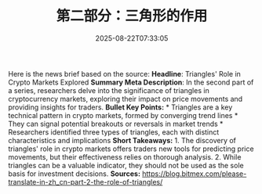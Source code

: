 ﻿---
title: "第二部分：三角形的作用"
date: "2025-08-22T07:33:05"
category: "Markets"
summary: ""
slug: "第二部分三角形的作用"
source_urls:
  - "https://blog.bitmex.com/please-translate-in-zh_cn-part-2-the-role-of-triangles/"
seo:
  title: "第二部分：三角形的作用 | Hash n Hedge"
  description: ""
  keywords: ["news", "markets", "brief"]
---
Here is the news brief based on the source:  **Headline**: Triangles' Role in Crypto Markets Explored  **Summary Meta Description**: In the second part of a series, researchers delve into the significance of triangles in cryptocurrency markets, exploring their impact on price movements and providing insights for traders.  **Bullet Key Points:**  * Triangles are a key technical pattern in crypto markets, formed by converging trend lines * They can signal potential breakouts or reversals in market trends * Researchers identified three types of triangles, each with distinct characteristics and implications  **Short Takeaways:**  1. The discovery of triangles' role in crypto markets offers traders new tools for predicting price movements, but their effectiveness relies on thorough analysis. 2. While triangles can be a valuable indicator, they should not be used as the sole basis for investment decisions.  **Sources:**  https://blog.bitmex.com/please-translate-in-zh_cn-part-2-the-role-of-triangles/ 
